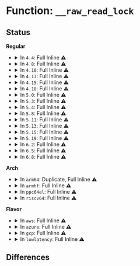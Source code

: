 # Function: <code>__raw_read_lock</code>

## Status
<b>Regular</b>
<ul>
<li>
<details>
<summary>In <code>4.4</code>: Full Inline ⚠️</summary>

**Collision:** Unique Static

**Inline:** Full

**Transformation:** False

**Instances:**

```
In kernel/locking/spinlock.c (ffffffff818241b5)
Location: include/linux/rwlock_api_smp.h:146
Inline: True
Inline callers:
  - kernel/locking/spinlock.c:_raw_read_lock
```
</details>
</li>
<li>
<details>
<summary>In <code>4.8</code>: Full Inline ⚠️</summary>

**Collision:** Unique Static

**Inline:** Full

**Transformation:** False

**Instances:**

```
In kernel/locking/spinlock.c (ffffffff8189ee65)
Location: include/linux/rwlock_api_smp.h:146
Inline: True
Inline callers:
  - kernel/locking/spinlock.c:_raw_read_lock
```
</details>
</li>
<li>
<details>
<summary>In <code>4.10</code>: Full Inline ⚠️</summary>

**Collision:** Unique Static

**Inline:** Full

**Transformation:** False

**Instances:**

```
In kernel/locking/spinlock.c (ffffffff818d4325)
Location: include/linux/rwlock_api_smp.h:146
Inline: True
Inline callers:
  - kernel/locking/spinlock.c:_raw_read_lock
```
</details>
</li>
<li>
<details>
<summary>In <code>4.13</code>: Full Inline ⚠️</summary>

**Collision:** Unique Static

**Inline:** Full

**Transformation:** False

**Instances:**

```
In kernel/locking/spinlock.c (ffffffff8190b4f5)
Location: include/linux/rwlock_api_smp.h:146
Inline: True
Inline callers:
  - kernel/locking/spinlock.c:_raw_read_lock
```
</details>
</li>
<li>
<details>
<summary>In <code>4.15</code>: Full Inline ⚠️</summary>

**Collision:** Unique Static

**Inline:** Full

**Transformation:** False

**Instances:**

```
In kernel/locking/spinlock.c (ffffffff81995849)
Location: include/linux/rwlock_api_smp.h:146
Inline: True
Inline callers:
  - kernel/locking/spinlock.c:_raw_read_lock
```
</details>
</li>
<li>
<details>
<summary>In <code>4.18</code>: Full Inline ⚠️</summary>

**Collision:** Unique Static

**Inline:** Full

**Transformation:** False

**Instances:**

```
In kernel/locking/spinlock.c (ffffffff819f1d85)
Location: include/linux/rwlock_api_smp.h:146
Inline: True
Inline callers:
  - kernel/locking/spinlock.c:_raw_read_lock
```
</details>
</li>
<li>
<details>
<summary>In <code>5.0</code>: Full Inline ⚠️</summary>

**Collision:** Unique Static

**Inline:** Full

**Transformation:** False

**Instances:**

```
In kernel/locking/spinlock.c (ffffffff81a2d335)
Location: include/linux/rwlock_api_smp.h:146
Inline: True
Inline callers:
  - kernel/locking/spinlock.c:_raw_read_lock
```
</details>
</li>
<li>
<details>
<summary>In <code>5.3</code>: Full Inline ⚠️</summary>

**Collision:** Unique Static

**Inline:** Full

**Transformation:** False

**Instances:**

```
In kernel/locking/spinlock.c (ffffffff81a9d485)
Location: include/linux/rwlock_api_smp.h:146
Inline: True
Inline callers:
  - kernel/locking/spinlock.c:_raw_read_lock
```
</details>
</li>
<li>
<details>
<summary>In <code>5.4</code>: Full Inline ⚠️</summary>

**Collision:** Unique Static

**Inline:** Full

**Transformation:** False

**Instances:**

```
In kernel/locking/spinlock.c (ffffffff81ad4c65)
Location: include/linux/rwlock_api_smp.h:146
Inline: True
Inline callers:
  - kernel/locking/spinlock.c:_raw_read_lock
```
</details>
</li>
<li>
<details>
<summary>In <code>5.8</code>: Full Inline ⚠️</summary>

**Collision:** Unique Static

**Inline:** Full

**Transformation:** False

**Instances:**

```
In kernel/locking/spinlock.c (ffffffff81bccc75)
Location: include/linux/rwlock_api_smp.h:146
Inline: True
Inline callers:
  - kernel/locking/spinlock.c:_raw_read_lock
```
</details>
</li>
<li>
<details>
<summary>In <code>5.11</code>: Full Inline ⚠️</summary>

**Collision:** Unique Static

**Inline:** Full

**Transformation:** False

**Instances:**

```
In kernel/locking/spinlock.c (ffffffff81c45725)
Location: include/linux/rwlock_api_smp.h:146
Inline: True
Inline callers:
  - kernel/locking/spinlock.c:_raw_read_lock
```
</details>
</li>
<li>
<details>
<summary>In <code>5.13</code>: Full Inline ⚠️</summary>

**Collision:** Unique Static

**Inline:** Full

**Transformation:** False

**Instances:**

```
In kernel/locking/spinlock.c (ffffffff81c38975)
Location: include/linux/rwlock_api_smp.h:146
Inline: True
Inline callers:
  - kernel/locking/spinlock.c:_raw_read_lock
```
</details>
</li>
<li>
<details>
<summary>In <code>5.15</code>: Full Inline ⚠️</summary>

**Collision:** Unique Static

**Inline:** Full

**Transformation:** False

**Instances:**

```
In kernel/locking/spinlock.c (ffffffff81d57255)
Location: include/linux/rwlock_api_smp.h:146
Inline: True
Inline callers:
  - kernel/locking/spinlock.c:_raw_read_lock
```
</details>
</li>
<li>
<details>
<summary>In <code>5.19</code>: Full Inline ⚠️</summary>

**Collision:** Unique Static

**Inline:** Full

**Transformation:** False

**Instances:**

```
In kernel/locking/spinlock.c (ffffffff81f29e95)
Location: include/linux/rwlock_api_smp.h:147
Inline: True
Inline callers:
  - kernel/locking/spinlock.c:_raw_read_lock
```
</details>
</li>
<li>
<details>
<summary>In <code>6.2</code>: Full Inline ⚠️</summary>

**Collision:** Unique Static

**Inline:** Full

**Transformation:** False

**Instances:**

```
In kernel/locking/spinlock.c (ffffffff820d5e35)
Location: include/linux/rwlock_api_smp.h:147
Inline: True
Inline callers:
  - kernel/locking/spinlock.c:_raw_read_lock
```
</details>
</li>
<li>
<details>
<summary>In <code>6.5</code>: Full Inline ⚠️</summary>

**Collision:** Unique Static

**Inline:** Full

**Transformation:** False

**Instances:**

```
In kernel/locking/spinlock.c (ffffffff82159215)
Location: include/linux/rwlock_api_smp.h:147
Inline: True
Inline callers:
  - kernel/locking/spinlock.c:_raw_read_lock
```
</details>
</li>
<li>
<details>
<summary>In <code>6.8</code>: Full Inline ⚠️</summary>

**Collision:** Unique Static

**Inline:** Full

**Transformation:** False

**Instances:**

```
In kernel/locking/spinlock.c (ffffffff8223ca95)
Location: include/linux/rwlock_api_smp.h:147
Inline: True
Inline callers:
  - kernel/locking/spinlock.c:_raw_read_lock
```
</details>
</li>
</ul>
<b>Arch</b>
<ul>
<li>
<details>
<summary>In <code>arm64</code>: Duplicate, Full Inline ⚠️</summary>

**Collision:** Static Duplication

**Inline:** Full

**Transformation:** False

**Instances:**

```
In kernel/fork.c (ffff8000100f5434)
Location: include/linux/rwlock_api_smp.h:146
Inline: True
Inline callers:
  - kernel/fork.c:walk_process_tree
```
```
In kernel/exit.c (ffff8000100fba28)
Location: include/linux/rwlock_api_smp.h:146
Inline: True
Inline callers:
  - kernel/exit.c:do_wait
  - kernel/exit.c:mm_update_next_owner
  - kernel/exit.c:is_current_pgrp_orphaned
```
```
In kernel/resource.c (ffff800010101e7c)
Location: include/linux/rwlock_api_smp.h:146
Inline: True
Inline callers:
  - kernel/resource.c:iomem_is_exclusive
  - kernel/resource.c:iomem_map_sanity_check
  - kernel/resource.c:lookup_resource
  - kernel/resource.c:region_intersects
  - kernel/resource.c:find_next_iomem_res
  - kernel/resource.c:r_start
```
```
In kernel/ptrace.c (ffff800010107b48)
Location: include/linux/rwlock_api_smp.h:146
Inline: True
Inline callers:
  - kernel/ptrace.c:ptrace_check_attach
```
```
In kernel/signal.c (ffff800010110214)
Location: include/linux/rwlock_api_smp.h:146
Inline: True
Inline callers:
  - kernel/signal.c:__arm64_sys_kill
  - kernel/signal.c:exit_signals
  - kernel/signal.c:get_signal
  - kernel/signal.c:do_signal_stop
  - kernel/signal.c:ptrace_stop
  - kernel/signal.c:kill_pgrp
```
```
In kernel/sys.c (ffff800010118cf8)
Location: include/linux/rwlock_api_smp.h:146
Inline: True
Inline callers:
  - kernel/sys.c:do_prlimit
  - kernel/sys.c:__arm64_sys_getpriority
  - kernel/sys.c:__arm64_sys_setpriority
```
```
In kernel/sched/core.c (ffff80001013da20)
Location: include/linux/rwlock_api_smp.h:146
Inline: True
Inline callers:
  - kernel/sched/core.c:normalize_rt_tasks
```
```
In kernel/sched/rt.c (ffff800010151c60)
Location: include/linux/rwlock_api_smp.h:146
Inline: True
Inline callers:
  - kernel/sched/rt.c:sched_rt_handler
  - kernel/sched/rt.c:tg_set_rt_bandwidth
```
```
In kernel/power/process.c (ffff800010170204)
Location: include/linux/rwlock_api_smp.h:146
Inline: True
Inline callers:
  - kernel/power/process.c:thaw_kernel_threads
  - kernel/power/process.c:thaw_processes
  - kernel/power/process.c:try_to_freeze_tasks
  - kernel/power/process.c:try_to_freeze_tasks
```
```
In kernel/cgroup/cgroup.c (ffff8000101d45dc)
Location: include/linux/rwlock_api_smp.h:146
Inline: True
Inline callers:
  - kernel/cgroup/cgroup.c:cgroup_enable_task_cg_lists
```
```
In kernel/pid_namespace.c (ffff8000101e7604)
Location: include/linux/rwlock_api_smp.h:146
Inline: True
Inline callers:
  - kernel/pid_namespace.c:pidns_for_children_get
  - kernel/pid_namespace.c:reboot_pid_ns
  - kernel/pid_namespace.c:zap_pid_ns_processes
```
```
In kernel/tracepoint.c (ffff80001020ed28)
Location: include/linux/rwlock_api_smp.h:146
Inline: True
Inline callers:
  - kernel/tracepoint.c:syscall_unregfunc
  - kernel/tracepoint.c:syscall_regfunc
```
```
In kernel/trace/fgraph.c (ffff8000102386b8)
Location: include/linux/rwlock_api_smp.h:146
Inline: True
Inline callers:
  - kernel/trace/fgraph.c:start_graph_tracing
```
```
In kernel/trace/trace_uprobe.c (ffff8000102593e8)
Location: include/linux/rwlock_api_smp.h:146
Inline: True
Inline callers:
  - kernel/trace/trace_uprobe.c:uprobe_perf_filter
```
```
In mm/mempolicy.c (ffff80001033b5fc)
Location: include/linux/rwlock_api_smp.h:146
Inline: True
Inline callers:
  - mm/mempolicy.c:mpol_shared_policy_lookup
```
```
In mm/memory-failure.c (ffff80001036eb40)
Location: include/linux/rwlock_api_smp.h:146
Inline: True
```
```
In mm/zsmalloc.c (ffff80001037567c)
Location: include/linux/rwlock_api_smp.h:146
Inline: True
Inline callers:
  - mm/zsmalloc.c:zs_free
  - mm/zsmalloc.c:zs_map_object
```
```
In fs/exec.c (ffff80001038e900)
Location: include/linux/rwlock_api_smp.h:146
Inline: True
Inline callers:
  - fs/exec.c:de_thread
  - fs/exec.c:__arm64_sys_uselib
  - fs/exec.c:__arm64_sys_uselib
```
```
In fs/fcntl.c (ffff80001039cd88)
Location: include/linux/rwlock_api_smp.h:146
Inline: True
Inline callers:
  - fs/fcntl.c:send_sigurg
  - fs/fcntl.c:send_sigurg
  - fs/fcntl.c:send_sigio
  - fs/fcntl.c:send_sigio
  - fs/fcntl.c:do_fcntl
  - fs/fcntl.c:do_fcntl
  - fs/fcntl.c:f_getown
```
```
In fs/filesystems.c (ffff8000103b3030)
Location: include/linux/rwlock_api_smp.h:146
Inline: True
Inline callers:
  - fs/filesystems.c:__get_fs_type
  - fs/filesystems.c:filesystems_proc_show
  - fs/filesystems.c:__arm64_sys_sysfs
  - fs/filesystems.c:__arm64_sys_sysfs
  - fs/filesystems.c:fs_name
  - fs/filesystems.c:get_filesystem_list
```
```
In fs/fs_struct.c (ffff8000103d27c4)
Location: include/linux/rwlock_api_smp.h:146
Inline: True
Inline callers:
  - fs/fs_struct.c:chroot_fs_refs
```
```
In fs/proc/generic.c (ffff8000104433d0)
Location: include/linux/rwlock_api_smp.h:146
Inline: True
Inline callers:
  - fs/proc/generic.c:__proc_create
```
```
In fs/proc/array.c (ffff800010444aa0)
Location: include/linux/rwlock_api_smp.h:146
Inline: True
Inline callers:
  - fs/proc/array.c:get_children_pid
```
```
In fs/ext4/extents_status.c (ffff800010470490)
Location: include/linux/rwlock_api_smp.h:146
Inline: True
Inline callers:
  - fs/ext4/extents_status.c:ext4_es_delayed_clu
  - fs/ext4/extents_status.c:ext4_is_pending
  - fs/ext4/extents_status.c:ext4_es_lookup_extent
  - fs/ext4/extents_status.c:ext4_es_scan_clu
  - fs/ext4/extents_status.c:ext4_es_scan_range
  - fs/ext4/extents_status.c:ext4_es_find_extent_range
```
```
In fs/ext4/inode.c (ffff800010488fec)
Location: include/linux/rwlock_api_smp.h:146
Inline: True
Inline callers:
  - fs/ext4/inode.c:ext4_setattr
  - fs/ext4/inode.c:__ext4_iget
```
```
In fs/ext4/super.c (ffff8000104b80e8)
Location: include/linux/rwlock_api_smp.h:146
Inline: True
Inline callers:
  - fs/ext4/super.c:ext4_sync_fs
```
```
In fs/jbd2/transaction.c (ffff8000104ccbec)
Location: include/linux/rwlock_api_smp.h:146
Inline: True
Inline callers:
  - fs/jbd2/transaction.c:jbd2_journal_begin_ordered_truncate
  - fs/jbd2/transaction.c:jbd2_journal_stop
  - fs/jbd2/transaction.c:jbd2__journal_restart
  - fs/jbd2/transaction.c:jbd2_journal_extend
  - fs/jbd2/transaction.c:start_this_handle
```
```
In fs/jbd2/journal.c (ffff8000104d4318)
Location: include/linux/rwlock_api_smp.h:146
Inline: True
Inline callers:
  - fs/jbd2/journal.c:jbd2_journal_errno
  - fs/jbd2/journal.c:jbd2_journal_get_log_tail
  - fs/jbd2/journal.c:jbd2_complete_transaction
  - fs/jbd2/journal.c:jbd2_transaction_committed
  - fs/jbd2/journal.c:jbd2_log_wait_commit
  - fs/jbd2/journal.c:jbd2_log_wait_commit
  - fs/jbd2/journal.c:__jbd2_journal_force_commit
```
```
In security/keys/keyring.c (ffff800010530f04)
Location: include/linux/rwlock_api_smp.h:146
Inline: True
Inline callers:
  - security/keys/keyring.c:find_keyring_by_name
```
```
In security/selinux/hooks.c (ffff800010554034)
Location: include/linux/rwlock_api_smp.h:146
Inline: True
Inline callers:
  - security/selinux/hooks.c:selinux_bprm_committed_creds
```
```
In security/selinux/ss/services.c (ffff80001056887c)
Location: include/linux/rwlock_api_smp.h:146
Inline: True
Inline callers:
  - security/selinux/ss/services.c:security_read_policy
  - security/selinux/ss/services.c:security_netlbl_sid_to_secattr
  - security/selinux/ss/services.c:security_netlbl_secattr_to_sid
  - security/selinux/ss/services.c:selinux_audit_rule_match
  - security/selinux/ss/services.c:selinux_audit_rule_init
  - security/selinux/ss/services.c:security_policycap_supported
  - security/selinux/ss/services.c:security_get_permissions
  - security/selinux/ss/services.c:security_get_classes
  - security/selinux/ss/services.c:security_net_peersid_resolve
  - security/selinux/ss/services.c:security_sid_mls_copy
  - security/selinux/ss/services.c:security_get_bool_value
  - security/selinux/ss/services.c:security_fs_use
  - security/selinux/ss/services.c:security_genfs_sid
  - security/selinux/ss/services.c:security_get_user_sids
  - security/selinux/ss/services.c:security_node_sid
  - security/selinux/ss/services.c:security_netif_sid
  - security/selinux/ss/services.c:security_ib_endport_sid
  - security/selinux/ss/services.c:security_ib_pkey_sid
  - security/selinux/ss/services.c:security_port_sid
  - security/selinux/ss/services.c:security_policydb_len
  - security/selinux/ss/services.c:security_compute_av_user
  - security/selinux/ss/services.c:security_compute_av
  - security/selinux/ss/services.c:security_compute_xperms_decision
  - security/selinux/ss/services.c:security_bounded_transition
```
```
In security/integrity/iint.c (ffff8000105ac698)
Location: include/linux/rwlock_api_smp.h:146
Inline: True
Inline callers:
  - security/integrity/iint.c:integrity_iint_find
```
```
In drivers/tty/tty_io.c (ffff800010851a78)
Location: include/linux/rwlock_api_smp.h:146
Inline: True
Inline callers:
  - drivers/tty/tty_io.c:tty_release
```
```
In drivers/tty/tty_jobctrl.c (ffff800010860b8c)
Location: include/linux/rwlock_api_smp.h:146
Inline: True
Inline callers:
  - drivers/tty/tty_jobctrl.c:tty_jobctrl_ioctl
  - drivers/tty/tty_jobctrl.c:tty_signal_session_leader
  - drivers/tty/tty_jobctrl.c:tty_open_proc_set_tty
```
```
In drivers/tty/sysrq.c (ffff8000108641cc)
Location: include/linux/rwlock_api_smp.h:146
Inline: True
Inline callers:
  - drivers/tty/sysrq.c:send_sig_all
```
```
In drivers/scsi/sg.c (ffff800010990f48)
Location: include/linux/rwlock_api_smp.h:146
Inline: True
Inline callers:
  - drivers/scsi/sg.c:sg_proc_seq_show_debug
  - drivers/scsi/sg.c:sg_proc_seq_show_debug
```
```
In drivers/leds/led-triggers.c (ffff800010b4a1b0)
Location: include/linux/rwlock_api_smp.h:146
Inline: True
Inline callers:
  - drivers/leds/led-triggers.c:led_trigger_blink_oneshot
```
```
In net/core/neighbour.c (ffff800010be2714)
Location: include/linux/rwlock_api_smp.h:146
Inline: True
Inline callers:
  - net/core/neighbour.c:neigh_seq_start
  - net/core/neighbour.c:neigh_for_each
```
```
In net/core/net-sysfs.c (ffff800010c0aed8)
Location: include/linux/rwlock_api_smp.h:146
Inline: True
Inline callers:
  - net/core/net-sysfs.c:operstate_show
  - net/core/net-sysfs.c:address_show
```
```
In net/sched/sch_api.c (ffff800010c3cdf0)
Location: include/linux/rwlock_api_smp.h:146
Inline: True
Inline callers:
  - net/sched/sch_api.c:qdisc_lookup_ops
  - net/sched/sch_api.c:qdisc_get_default
```
```
In net/sched/cls_api.c (ffff800010c4167c)
Location: include/linux/rwlock_api_smp.h:146
Inline: True
Inline callers:
  - net/sched/cls_api.c:__tcf_proto_lookup_ops
```
```
In net/sched/act_api.c (ffff800010c470a8)
Location: include/linux/rwlock_api_smp.h:146
Inline: True
Inline callers:
  - net/sched/act_api.c:tc_lookup_action
  - net/sched/act_api.c:tc_lookup_action_n
```
```
In net/sched/ematch.c (ffff800010c4a0ac)
Location: include/linux/rwlock_api_smp.h:146
Inline: True
```
```
In net/netlink/af_netlink.c (ffff800010c4db7c)
Location: include/linux/rwlock_api_smp.h:146
Inline: True
Inline callers:
  - net/netlink/af_netlink.c:netlink_getsockopt
  - net/netlink/af_netlink.c:netlink_set_err
  - net/netlink/af_netlink.c:netlink_broadcast_filtered
  - net/netlink/af_netlink.c:netlink_getname
  - net/netlink/af_netlink.c:netlink_bind
  - net/netlink/af_netlink.c:netlink_create
  - net/netlink/af_netlink.c:netlink_create
```
```
In net/ipv4/raw.c (ffff800010c96cb0)
Location: include/linux/rwlock_api_smp.h:146
Inline: True
Inline callers:
  - net/ipv4/raw.c:raw_seq_start
  - net/ipv4/raw.c:raw_icmp_error
  - net/ipv4/raw.c:raw_local_deliver
```
```
In net/ipv4/arp.c (ffff800010ca17f8)
Location: include/linux/rwlock_api_smp.h:146
Inline: True
Inline callers:
  - net/ipv4/arp.c:arp_seq_show
```
```
In net/ipv4/ipmr.c (ffff800010cc9d70)
Location: include/linux/rwlock_api_smp.h:146
Inline: True
Inline callers:
  - net/ipv4/ipmr.c:ipmr_vif_seq_start
  - net/ipv4/ipmr.c:ipmr_get_route
  - net/ipv4/ipmr.c:ipmr_get_route
  - net/ipv4/ipmr.c:ip_mr_input
  - net/ipv4/ipmr.c:ip_mr_input
  - net/ipv4/ipmr.c:ipmr_compat_ioctl
  - net/ipv4/ipmr.c:ipmr_ioctl
  - net/ipv4/ipmr.c:reg_vif_xmit
```
```
In net/ipv4/ipmr_base.c (ffff800010cd0ca4)
Location: include/linux/rwlock_api_smp.h:146
Inline: True
```
```
In net/xfrm/xfrm_policy.c (ffff800010cdc34c)
Location: include/linux/rwlock_api_smp.h:146
Inline: True
Inline callers:
  - net/xfrm/xfrm_policy.c:xfrm_policy_timer
```
```
In net/ipv6/ip6_output.c (ffff800010cfb4ac)
Location: include/linux/rwlock_api_smp.h:146
Inline: True
Inline callers:
  - net/ipv6/ip6_output.c:ip6_forward
```
```
In net/ipv6/route.c (ffff800010d11d28)
Location: include/linux/rwlock_api_smp.h:146
Inline: True
Inline callers:
  - net/ipv6/route.c:rt6_score_route
```
```
In net/ipv6/ip6_fib.c (ffff800010d1bb4c)
Location: include/linux/rwlock_api_smp.h:146
Inline: True
Inline callers:
  - net/ipv6/ip6_fib.c:fib6_del
```
```
In net/ipv6/raw.c (ffff800010d2a84c)
Location: include/linux/rwlock_api_smp.h:146
Inline: True
Inline callers:
  - net/ipv6/raw.c:raw6_icmp_error
  - net/ipv6/raw.c:raw6_local_deliver
```
```
In net/ipv6/mcast.c (ffff800010d32228)
Location: include/linux/rwlock_api_smp.h:146
Inline: True
Inline callers:
  - net/ipv6/mcast.c:inet6_mc_check
```
```
In net/ipv6/ip6mr.c (ffff800010d47ee4)
Location: include/linux/rwlock_api_smp.h:146
Inline: True
Inline callers:
  - net/ipv6/ip6mr.c:ip6mr_get_route
  - net/ipv6/ip6mr.c:ip6_mr_input
  - net/ipv6/ip6mr.c:ip6mr_compat_ioctl
  - net/ipv6/ip6mr.c:ip6mr_ioctl
  - net/ipv6/ip6mr.c:reg_vif_xmit
  - net/ipv6/ip6mr.c:pim6_rcv
  - net/ipv6/ip6mr.c:ip6mr_vif_seq_start
```
</details>
</li>
<li>
<details>
<summary>In <code>armhf</code>: Full Inline ⚠️</summary>

**Collision:** Unique Static

**Inline:** Full

**Transformation:** False

**Instances:**

```
In kernel/locking/spinlock.c (c0e9f5f8)
Location: include/linux/rwlock_api_smp.h:146
Inline: True
Inline callers:
  - kernel/locking/spinlock.c:_raw_read_lock
```
</details>
</li>
<li>
<details>
<summary>In <code>ppc64el</code>: Full Inline ⚠️</summary>

**Collision:** Unique Static

**Inline:** Full

**Transformation:** False

**Instances:**

```
In kernel/locking/spinlock.c (c000000000eea7a0)
Location: include/linux/rwlock_api_smp.h:146
Inline: True
Inline callers:
  - kernel/locking/spinlock.c:_raw_read_lock
```
</details>
</li>
<li>
<details>
<summary>In <code>riscv64</code>: Full Inline ⚠️</summary>

**Collision:** Unique Static

**Inline:** Full

**Transformation:** False

**Instances:**

```
In kernel/locking/spinlock.c (ffffffe0008c93d6)
Location: include/linux/rwlock_api_smp.h:146
Inline: True
Inline callers:
  - kernel/locking/spinlock.c:_raw_read_lock
```
</details>
</li>
</ul>
<b>Flavor</b>
<ul>
<li>
<details>
<summary>In <code>aws</code>: Full Inline ⚠️</summary>

**Collision:** Unique Static

**Inline:** Full

**Transformation:** False

**Instances:**

```
In kernel/locking/spinlock.c (ffffffff81a73ad5)
Location: include/linux/rwlock_api_smp.h:146
Inline: True
Inline callers:
  - kernel/locking/spinlock.c:_raw_read_lock
```
</details>
</li>
<li>
<details>
<summary>In <code>azure</code>: Full Inline ⚠️</summary>

**Collision:** Unique Static

**Inline:** Full

**Transformation:** False

**Instances:**

```
In kernel/locking/spinlock.c (ffffffff81a2ff05)
Location: include/linux/rwlock_api_smp.h:146
Inline: True
Inline callers:
  - kernel/locking/spinlock.c:_raw_read_lock
```
</details>
</li>
<li>
<details>
<summary>In <code>gcp</code>: Full Inline ⚠️</summary>

**Collision:** Unique Static

**Inline:** Full

**Transformation:** False

**Instances:**

```
In kernel/locking/spinlock.c (ffffffff81adfee5)
Location: include/linux/rwlock_api_smp.h:146
Inline: True
Inline callers:
  - kernel/locking/spinlock.c:_raw_read_lock
```
</details>
</li>
<li>
<details>
<summary>In <code>lowlatency</code>: Full Inline ⚠️</summary>

**Collision:** Unique Static

**Inline:** Full

**Transformation:** False

**Instances:**

```
In kernel/locking/spinlock.c (ffffffff81aec835)
Location: include/linux/rwlock_api_smp.h:146
Inline: True
Inline callers:
  - kernel/locking/spinlock.c:_raw_read_lock
```
</details>
</li>
</ul>

## Differences
